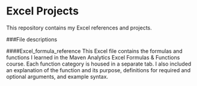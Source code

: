 # Excel Projects

This repository contains my Excel references and projects. 

###File descriptions

####Excel_formula_reference
This Excel file contains the formulas and functions I learned in the Maven Analytics Excel Formulas & Functions course. Each function category is housed in a separate tab. I also included an explanation of the function and its purpose, definitions for required and optional arguments, and example syntax. 
